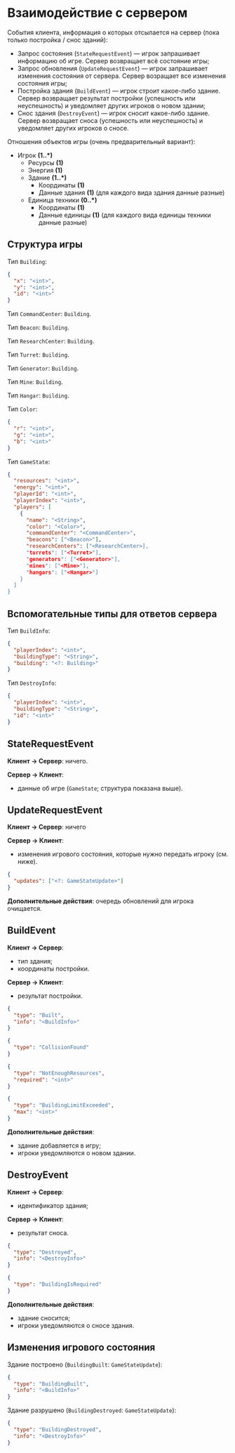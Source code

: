 # Взаимодействие с сервером

События клиента, информация о которых отсылается на сервер (пока только постройка / снос зданий):

- Запрос состояния (`StateRequestEvent`) &mdash; игрок запрашивает информацию об игре. Сервер возвращает всё состояние игры;
- Запрос обновления (`UpdateRequestEvent`) &mdash; игрок запрашивает изменения состояния от сервера. Сервер возращает все изменения состояния игры;
- Постройка здания (`BuildEvent`) &mdash; игрок строит какое-либо здание. Сервер возвращает результат постройки (успешность или неуспешность) и уведомляет других игроков о новом здании;
- Снос здания (`DestroyEvent`) &mdash; игрок сносит какое-либо здание. Сервер возвращает сноса (успешность или неуспешность) и уведомляет других игроков о сносе.

Отношения объектов игры (очень предварительный вариант):

- Игрок **(1..*)**
  - Ресурсы **(1)**
  - Энергия **(1)**
  - Здание **(1..*)**
    - Координаты **(1)**
    - Данные здания **(1)** (для каждого вида здания данные разные)
  - Единица техники **(0..*)**
    - Координаты **(1)**
    - Данные единицы **(1)** (для каждого вида единицы техники данные разные)

## Структура игры

Тип `Building`:

```json
{
  "x": "<int>",
  "y": "<int>",
  "id": "<int>"
}
```

Тип `CommandCenter`: `Building`.

Тип `Beacon`: `Building`.

Тип `ResearchCenter`: `Building`.

Тип `Turret`: `Building`.

Тип `Generator`: `Building`.

Тип `Mine`: `Building`.

Тип `Hangar`: `Building`.

Тип `Color`:

```json
{
  "r": "<int>",
  "g": "<int>",
  "b": "<int>"
}
```

Тип `GameState`:

```json
{
  "resources": "<int>",
  "energy": "<int>",
  "playerId": "<int>",
  "playerIndex": "<int>",
  "players": [
    {
      "name": "<String>",
      "color": "<Color>",
      "commandCenter": "<CommandCenter>",
      "beacons": ["<Beacon>"],
      "researchCenters": ["<ResearchCenter>],
      "turrets": ["<Turret>"],
      "generators": ["<Generator>"],
      "mines": ["<Mine>"],
      "hangars": ["<Hangar>"]
    }
  ]
}
```

## Вспомогательные типы для ответов сервера

Тип `BuildInfo`:

```json
{
  "playerIndex": "<int>",
  "buildingType": "<String>",
  "building": "<?: Building>"
}
```

Тип `DestroyInfo`:

```json
{
  "playerIndex": "<int>",
  "buildingType": "<String>",
  "id": "<int>"
}
```

## StateRequestEvent

**Клиент -> Сервер**: ничего.

**Сервер -> Клиент**:
- данные об игре (`GameState`; структура показана выше).

## UpdateRequestEvent

**Клиент -> Сервер**: ничего

**Сервер -> Клиент**:
- изменения игрового состояния, которые нужно передать игроку (см. ниже).

```json
{
  "updates": ["<?: GameStateUpdate>"]
}
```

**Дополнительные действия**: очередь обновлений для игрока очищается.

## BuildEvent

**Клиент -> Сервер**:
- тип здания;
- координаты постройки.

**Сервер -> Клиент**:
- результат постройки.

```json
{
  "type": "Built",
  "info": "<BuildInfo>"
}

{
  "type": "CollisionFound"
}

{
  "type": "NotEnoughResources",
  "required": "<int>"
}

{
  "type": "BuildingLimitExceeded",
  "max": "<int>"
}
```

**Дополнительные действия**:
- здание добавляется в игру;
- игроки уведомляются о новом здании.

## DestroyEvent

**Клиент -> Сервер**:
- идентификатор здания;

**Сервер -> Клиент**:
- результат сноса.

```json
{
  "type": "Destroyed",
  "info": "<DestroyInfo>"
}

{
  "type": "BuildingIsRequired"
}
```

**Дополнительные действия**:
- здание сносится;
- игроки уведомляются о сносе здания.

## Изменения игрового состояния

Здание построено (`BuildingBuilt`: `GameStateUpdate`):

```json
{
  "type": "BuildingBuilt",
  "info": "<BuildInfo>"
}
```

Здание разрушено (`BuildingDestroyed`: `GameStateUpdate`):

```json
{
  "type": "BuildingDestroyed",
  "info": "<DestroyInfo>"
}
```
